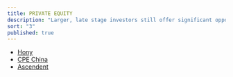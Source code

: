 ```yaml
---
title: PRIVATE EQUITY
description: "Larger, late stage investors still offer significant opportunities for our diversified portfolio."
sort: "3"
published: true
---
```


- [Hony](#)
- [CPE China](#)
- [Ascendent](#)